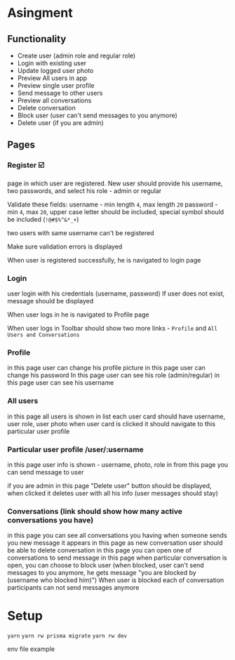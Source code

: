 
# Asingment

## Functionality

- Create user (admin role and regular role)
- Login with existing user
- Update logged user photo
- Preview All users in app
- Preview single user profile
- Send message to other users
- Preview all conversations
- Delete conversation
- Block user (user can't send messages to you anymore)
- Delete user (if you are admin)

## Pages

### Register ☑️

page in which user are registered. New user should provide his username, two passwords, and select his role - admin or regular

Validate these fields:
username - min length `4`, max length `20`
password - min `4`, max `20`, upper case letter should be included, special symbol should be included (`!@#$%^&*_+`)

two users with same username can't be registered

Make sure validation errors is displayed

When user is registered successfully, he is navigated to login page

### Login

user login with his credentials (username, password)
If user does not exist, message should be displayed

When user logs in he is navigated to Profile page

When user logs in Toolbar should show two more links - `Profile` and `All Users and Conversations`

### Profile

in this page user can change his profile picture
in this page user can change his password
In this page user can see his role (admin/regular)
in this page user can see his username

### All users

in this page all users is shown in list
each user card should have username, user role, user photo
when user card is clicked it should navigate to this particular user profile

### Particular user profile /user/:username

in this page user info is shown - username, photo, role
in from this page you can send message to user

if you are admin in this page "Delete user" button should be displayed, when clicked it deletes user with all his info (user messages should stay)

### Conversations (link should show how many active conversations you have)

in this page you can see all conversations you having
when someone sends you new message it appears in this page as new conversation
user should be able to delete conversation
in this page you can open one of conversations to send message
in this page when particular conversation is open, you can choose to block user (when blocked, user can't send messages to you anymore, he gets message "you are blocked by (username who blocked him)")
When user is blocked each of conversation participants can not send messages anymore

# Setup

`yarn`
`yarn rw prisma migrate`
`yarn rw dev`

env file example
